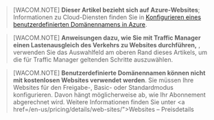 > [WACOM.NOTE] **Dieser Artikel bezieht sich auf Azure-Websites**; Informationen zu Cloud-Diensten finden Sie in [Konfigurieren eines benutzerdefinierten Domänennamens in Azure][].

> [WACOM.NOTE] **Anweisungen dazu, wie Sie mit Traffic Manager einen Lastenausgleich des Verkehrs zu Websites durchführen,** , verwenden Sie das Auswahlfeld am oberen Rand dieses Artikels, um die für Traffic Manager geltenden Schritte auszuwählen.

> [WACOM.NOTE] **Benutzerdefinierte Domänennamen können nicht mit kostenlosen Websites verwendet werden**. Sie müssen Ihre Websites für den Freigabe-, Basic- oder Standardmodus konfigurieren. Davon hängt möglicherweise ab, wie Ihr Abonnement abgerechnet wird. Weitere Informationen finden Sie unter <a href=/en-us/pricing/details/web-sites/">Websites – Preisdetails</a>

  [Konfigurieren eines benutzerdefinierten Domänennamens in Azure]: /en-us/develop/net/common-tasks/custom-dns/
